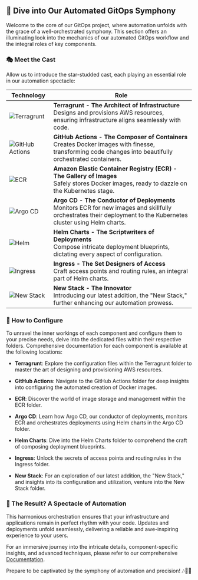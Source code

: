 ## 🚀 Dive into Our Automated GitOps Symphony

Welcome to the core of our GitOps project, where automation unfolds with the grace of a well-orchestrated symphony. This section offers an illuminating look into the mechanics of our automated GitOps workflow and the integral roles of key components.

### 🎭 Meet the Cast

Allow us to introduce the star-studded cast, each playing an essential role in our automation spectacle:

| Technology             | Role                                                            |
|------------------------|-----------------------------------------------------------------|
| ![Terragrunt](https://example.com/terragrunt.png)       | **Terragrunt - The Architect of Infrastructure**<br/>Designs and provisions AWS resources, ensuring infrastructure aligns seamlessly with code.        |
| ![GitHub Actions](https://example.com/github-actions.png) | **GitHub Actions - The Composer of Containers**<br/>Creates Docker images with finesse, transforming code changes into beautifully orchestrated containers.   |
| ![ECR](https://example.com/ecr.png)               | **Amazon Elastic Container Registry (ECR) - The Gallery of Images**<br/>Safely stores Docker images, ready to dazzle on the Kubernetes stage. |
| ![Argo CD](https://example.com/argo-cd.png)          | **Argo CD - The Conductor of Deployments**<br/>Monitors ECR for new images and skillfully orchestrates their deployment to the Kubernetes cluster using Helm charts. |
| ![Helm](https://example.com/helm.png)             | **Helm Charts - The Scriptwriters of Deployments**<br/>Compose intricate deployment blueprints, dictating every aspect of configuration.  |
| ![Ingress](https://example.com/ingress.png)          | **Ingress - The Set Designers of Access**<br/>Craft access points and routing rules, an integral part of Helm charts. |
| ![New Stack](https://example.com/new-stack.png)        | **New Stack - The Innovator**<br/>Introducing our latest addition, the "New Stack," further enhancing our automation prowess. |

### 📜 How to Configure

To unravel the inner workings of each component and configure them to your precise needs, delve into the dedicated files within their respective folders. Comprehensive documentation for each component is available at the following locations:

- **Terragrunt**: Explore the configuration files within the Terragrunt folder to master the art of designing and provisioning AWS resources.

- **GitHub Actions**: Navigate to the GitHub Actions folder for deep insights into configuring the automated creation of Docker images.

- **ECR**: Discover the world of image storage and management within the ECR folder.

- **Argo CD**: Learn how Argo CD, our conductor of deployments, monitors ECR and orchestrates deployments using Helm charts in the Argo CD folder.

- **Helm Charts**: Dive into the Helm Charts folder to comprehend the craft of composing deployment blueprints.

- **Ingress**: Unlock the secrets of access points and routing rules in the Ingress folder.

- **New Stack**: For an exploration of our latest addition, the "New Stack," and insights into its configuration and utilization, venture into the New Stack folder.

### 🚀 The Result? A Spectacle of Automation

This harmonious orchestration ensures that your infrastructure and applications remain in perfect rhythm with your code. Updates and deployments unfold seamlessly, delivering a reliable and awe-inspiring experience to your users.

For an immersive journey into the intricate details, component-specific insights, and advanced techniques, please refer to our comprehensive [Documentation](link-to-documentation).

Prepare to be captivated by the symphony of automation and precision! 🎶🌟🚀

